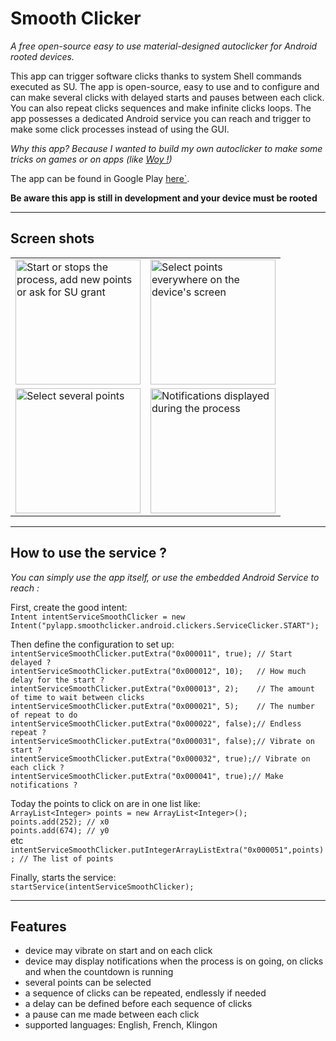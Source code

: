# Smooth Clicker
_A free open-source easy to use material-designed autoclicker for Android rooted devices._

This app can trigger software clicks thanks to system Shell commands executed as SU.
The app is open-source, easy to use and to configure and can make several clicks with delayed starts and pauses between each click.
You can also repeat clicks sequences and make infinite clicks loops.
The app possesses a dedicated Android service you can reach and trigger to make some click processes instead of using the GUI.

_Why this app? Because I wanted to build my own autoclicker to make some tricks on games or on apps (like <a href="https://play.google.com/store/apps/details?id=com.mlt.woy&hl=fr">Woy !</a>)_

The app can be found in Google Play <a href="https://play.google.com/store/apps/details?id=pylapp.smoothclicker.android">here`</a>.

**Be aware this app is still in development and your device must be rooted**

***
## Screen shots
<table>
<tr>
<td>
<img src="https://github.com/pylapp/SmoothClicker/blob/master/app/dev/misc/ui_v1.8.0/ui_snackbar_arcmenu_en.png" alt="Start or stops the process, add new points or ask for SU grant" title="Start or stops the process, add new points or ask for SU grant" width="200">
</td>
<td>
<img src="https://github.com/pylapp/SmoothClicker/blob/master/app/dev/misc/ui_v1.8.0/select_multipoint_en_1.png" alt="Select points everywhere on the device's screen" title="Select points everywhere on the device's screen" width="200">
</td>
</tr>
<tr>
<td>
<img src="https://github.com/pylapp/SmoothClicker/blob/master/app/dev/misc/ui_v1.8.0/select_multipoint_en_2.png" alt="Select several points" title="Select several points" width="200">
</td>
<td>
<img src="https://github.com/pylapp/SmoothClicker/blob/master/app/dev/misc/ui_v1.8.0/notification_on_going.png" alt="Notifications displayed during the process" title="Notifications displayed during the process" width="200">
</td>
</tr>
</table>

***
## How to use the service ?

_You can simply use the app itself, or use the embedded Android Service to reach :_

First, create the good intent:<br/>
`Intent intentServiceSmoothClicker = new Intent("pylapp.smoothclicker.android.clickers.ServiceClicker.START");`

Then define the configuration to set up:<br/>
`intentServiceSmoothClicker.putExtra("0x000011", true); // Start delayed ?`<br/>
`intentServiceSmoothClicker.putExtra("0x000012", 10);   // How much delay for the start ?`<br/>
`intentServiceSmoothClicker.putExtra("0x000013", 2);    // The amount of time to wait between clicks`<br/>
`intentServiceSmoothClicker.putExtra("0x000021", 5);    // The number of repeat to do`<br/>
`intentServiceSmoothClicker.putExtra("0x000022", false);// Endless repeat ?`<br/>
`intentServiceSmoothClicker.putExtra("0x000031", false);// Vibrate on start ?`<br/>
`intentServiceSmoothClicker.putExtra("0x000032", true);// Vibrate on each click ?`<br/>
`intentServiceSmoothClicker.putExtra("0x000041", true);// Make notifications ?`<br/>

Today the points to click on are in one list like:<br/>
`ArrayList<Integer> points = new ArrayList<Integer>();`<br/>
`points.add(252); // x0`<br/>
`points.add(674); // y0`<br/>
etc<br/>
`intentServiceSmoothClicker.putIntegerArrayListExtra("0x000051",points); // The list of points`<br/>

Finally, starts the service: <br/>
`startService(intentServiceSmoothClicker);`


***
## Features
* device may vibrate on start and on each click
* device may display notifications when the process is on going, on clicks and when the countdown is running
* several points can be selected
* a sequence of clicks can be repeated, endlessly if needed
* a delay can be defined before each sequence of clicks
* a pause can me made between each click
* supported languages: English, French, Klingon
